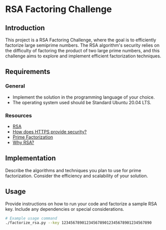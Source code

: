 # RSA Factoring Challenge

## Introduction

This project is a RSA Factoring Challenge, where the goal is to efficiently factorize large semiprime numbers. The RSA algorithm's security relies on the difficulty of factoring the product of two large prime numbers, and this challenge aims to explore and implement efficient factorization techniques.

## Requirements

### General
- Implement the solution in the programming language of your choice.
- The operating system used should be Standard Ubuntu 20.04 LTS.

### Resources
- [RSA](link_to_rsa_info)
- [How does HTTPS provide security?](link_to_https_info)
- [Prime Factorization](link_to_prime_factorization_info)
- [Why RSA?](link_to_why_rsa_info)

## Implementation

Describe the algorithms and techniques you plan to use for prime factorization. Consider the efficiency and scalability of your solution.

## Usage

Provide instructions on how to run your code and factorize a sample RSA key. Include any dependencies or special considerations.

```bash
# Example usage command
./factorize_rsa.py --key 1234567890123456789012345678901234567890

